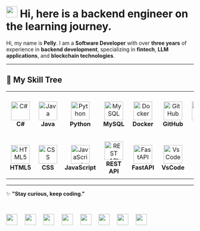 # <img src="https://emojis.slackmojis.com/emojis/images/1531849430/4246/blob-sunglasses.gif?1531849430" width="30"/> Hi, here is a backend engineer on the learning journey.

Hi, my name is **Pelly**. I am a **Software Developer** with over **three years** of experience in **backend development**, specializing in **fintech**, **LLM applications**, and **blockchain technologies**.

---

## 🌳 **My Skill Tree**

<table align="center">
  <tr>
    <td align="center" width="120" height="110" style="padding: 25px 10px 10px 10px;">
        <img src="https://techstack-generator.vercel.app/csharp-icon.svg" alt="C#" width="50" height="50" />
      <br><b>C#</b>
    </td>
    <td align="center" width="120" height="110" style="padding: 25px 10px 10px 10px;">
        <img src="https://techstack-generator.vercel.app/java-icon.svg" alt="Java" width="50" height="50" />
      <br><b>Java</b>
    </td>
    <td align="center" width="120" height="110" style="padding: 25px 10px 10px 10px;">
        <img src="https://techstack-generator.vercel.app/python-icon.svg" alt="Python" width="50" height="50" />
      <br><b>Python</b>
    </td>
    <td align="center" width="120" height="110" style="padding: 25px 10px 10px 10px;">
        <img src="https://techstack-generator.vercel.app/mysql-icon.svg" alt="MySQL" width="50" height="50" />
      <br><b>MySQL</b>
    </td>
    <td align="center" width="120" height="110" style="padding: 25px 10px 10px 10px;">
        <img src="https://skillicons.dev/icons?i=docker" alt="Docker" width="50" height="50" />
      <br><b>Docker</b>
    </td>
    <td align="center" width="120" height="110" style="padding: 25px 10px 10px 10px;">
        <img src="https://techstack-generator.vercel.app/github-icon.svg" alt="GitHub" width="50" height="50" />
      <br><b>GitHub</b>
    </td>
    <td align="center" width="120" height="110" style="padding: 25px 10px 10px 10px;">
        <img src="https://user-images.githubusercontent.com/25181517/192108372-f71d70ac-7ae6-4c0d-8395-51d8870c2ef0.png" alt="Git" width="50" height="50" />
      <br><b>Git</b>
    </td>
    <td align="center" width="120" height="110" style="padding: 25px 10px 10px 10px;">
        <img src="https://techstack-generator.vercel.app/aws-icon.svg" alt="AWS" width="50" height="50" />
      <br><b>AWS</b>
    </td>
  </tr>
  <tr>
    <td align="center" width="120" height="110" style="padding: 25px 10px 10px 10px;">
        <img src="https://skillicons.dev/icons?i=html" alt="HTML5" width="50" height="50" />
      <br><b>HTML5</b>
    </td>
    <td align="center" width="120" height="110" style="padding: 25px 10px 10px 10px;">
        <img src="https://skillicons.dev/icons?i=css" alt="CSS" width="50" height="50" />
      <br><b>CSS</b>
    </td>
    <td align="center" width="120" height="110" style="padding: 25px 10px 10px 10px;">
        <img src="https://techstack-generator.vercel.app/js-icon.svg" alt="JavaScript" width="50" height="50" />
      <br><b>JavaScript</b>
    </td>
    <td align="center" width="120" height="110" style="padding: 25px 10px 10px 10px;">
        <img src="https://techstack-generator.vercel.app/restapi-icon.svg" alt="REST API" width="50" height="50" />
      <br><b>REST API</b>
    </td>
    <td align="center" width="120" height="110" style="padding: 25px 10px 10px 10px;">
        <img src="https://skillicons.dev/icons?i=fastapi" alt="FastAPI" width="50" height="50" />
      <br><b>FastAPI</b>
    </td>
    <td align="center" width="120" height="110" style="padding: 25px 10px 10px 10px;">
        <img src="https://skillicons.dev/icons?i=vscode" alt="VsCode" width="50" height="50" />
      <br><b>VsCode</b>
    </td>
  </tr>
</table>

---

✨ **"Stay curious, keep coding."**  

<br>

<img src="https://emojis.slackmojis.com/emojis/images/1643514171/1363/eevee.gif?1643514171" width="30"/> &nbsp;&nbsp;&nbsp;
<img src="https://emojis.slackmojis.com/emojis/images/1643514171/1364/espeon.gif?1643514171" width="30"/> &nbsp;&nbsp;&nbsp;
<img src="https://emojis.slackmojis.com/emojis/images/1643514172/1366/umbreon.gif?1643514172" width="30"/> &nbsp;&nbsp;&nbsp;
<img src="https://emojis.slackmojis.com/emojis/images/1643514172/1368/vaporeon.gif?1643514172" width="30"/> &nbsp;&nbsp;&nbsp;
<img src="https://emojis.slackmojis.com/emojis/images/1643514171/1362/leafeon.gif?1643514171" width="30"/> &nbsp;&nbsp;&nbsp;
<img src="https://emojis.slackmojis.com/emojis/images/1643514171/1360/jolteon.gif?1643514171" width="30"/> &nbsp;&nbsp;&nbsp;
<img src="https://emojis.slackmojis.com/emojis/images/1643514172/1367/flareon.gif?1643514172" width="30"/> &nbsp;&nbsp;&nbsp;
<img src="https://emojis.slackmojis.com/emojis/images/1643514171/1365/glaceon.gif?1643514171" width="30"/>


